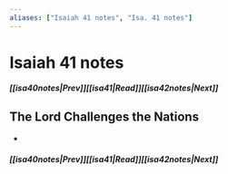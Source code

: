 ```yaml
---
aliases: ["Isaiah 41 notes", "Isa. 41 notes"]
---
```

# Isaiah 41 notes
##### <span class=arrow-left></span>[[isa40notes|Prev]]<span class=navigation-separator></span>[[isa41|Read]]<span class=navigation-separator></span>[[isa42notes|Next]]<span class=arrow-right></span>
## The Lord Challenges the Nations
- 
##### <span class=arrow-left></span>[[isa40notes|Prev]]<span class=navigation-separator></span>[[isa41|Read]]<span class=navigation-separator></span>[[isa42notes|Next]]<span class=arrow-right></span>